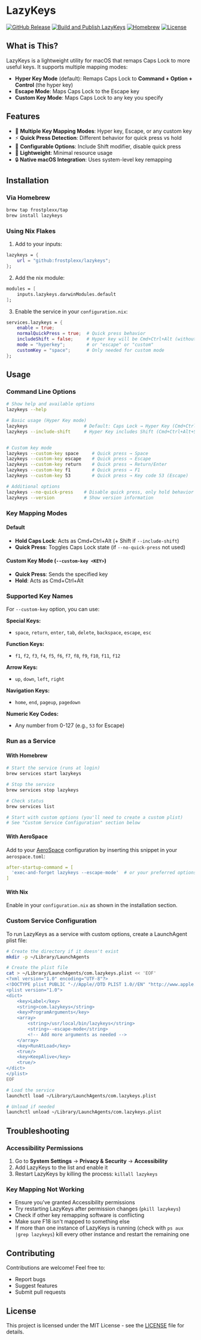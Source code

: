# LazyKeys

[![GitHub Release](https://img.shields.io/github/v/release/frostplexx/LazyKeys)](https://github.com/frostplexx/LazyKeys/releases)
[![Build and Publish LazyKeys](https://github.com/frostplexx/LazyKeys/actions/workflows/build_and_publish.yml/badge.svg)](https://github.com/frostplexx/LazyKeys/actions/workflows/build_and_publish.yml)
[![Homebrew](https://img.shields.io/badge/homebrew-available-blue)](https://github.com/frostplexx/lazykeys)
[![License](https://img.shields.io/badge/license-MIT-green)](LICENSE)

## What is This?

LazyKeys is a lightweight utility for macOS that remaps Caps Lock to more useful keys. It supports multiple mapping modes:

- **Hyper Key Mode** (default): Remaps Caps Lock to **Command + Option + Control** (the hyper key)
- **Escape Mode**: Maps Caps Lock to the Escape key
- **Custom Key Mode**: Maps Caps Lock to any key you specify

## Features

- 🎯 **Multiple Key Mapping Modes**: Hyper key, Escape, or any custom key
- ⚡ **Quick Press Detection**: Different behavior for quick press vs hold
- 🔧 **Configurable Options**: Include Shift modifier, disable quick press
- 🚀 **Lightweight**: Minimal resource usage
- 🔒 **Native macOS Integration**: Uses system-level key remapping

## Installation

### Via Homebrew
```bash
brew tap frostplexx/tap
brew install lazykeys
```

### Using Nix Flakes
1. Add to your inputs:
```nix
lazykeys = {
    url = "github:frostplexx/lazykeys";
};
```

2. Add the nix module:
```nix
modules = [
    inputs.lazykeys.darwinModules.default
];
```

3. Enable the service in your `configuration.nix`:
```nix
services.lazykeys = {
    enable = true;
    normalQuickPress = true;  # Quick press behavior
    includeShift = false;     # Hyper key will be Cmd+Ctrl+Alt (without Shift)
    mode = "hyperkey";        # or "escape" or "custom"
    customKey = "space";      # Only needed for custom mode
};
```

## Usage

### Command Line Options

```bash
# Show help and available options
lazykeys --help

# Basic usage (Hyper Key mode)
lazykeys                     # Default: Caps Lock → Hyper Key (Cmd+Ctrl+Alt)
lazykeys --include-shift     # Hyper Key includes Shift (Cmd+Ctrl+Alt+Shift)


# Custom key mode
lazykeys --custom-key space     # Quick press → Space
lazykeys --custom-key escape    # Quick press → Escape
lazykeys --custom-key return    # Quick press → Return/Enter
lazykeys --custom-key f1        # Quick press → F1
lazykeys --custom-key 53        # Quick press → Key code 53 (Escape)

# Additional options
lazykeys --no-quick-press    # Disable quick press, only hold behavior
lazykeys --version           # Show version information
```

### Key Mapping Modes

#### Default
- **Hold Caps Lock**: Acts as Cmd+Ctrl+Alt (+ Shift if `--include-shift`)
- **Quick Press**: Toggles Caps Lock state (if `--no-quick-press` not used)

#### Custom Key Mode (`--custom-key <KEY>`)
- **Quick Press**: Sends the specified key
- **Hold**: Acts as Cmd+Ctrl+Alt

### Supported Key Names

For `--custom-key` option, you can use:

**Special Keys:**
- `space`, `return`, `enter`, `tab`, `delete`, `backspace`, `escape`, `esc`

**Function Keys:**
- `f1`, `f2`, `f3`, `f4`, `f5`, `f6`, `f7`, `f8`, `f9`, `f10`, `f11`, `f12`

**Arrow Keys:**
- `up`, `down`, `left`, `right`

**Navigation Keys:**
- `home`, `end`, `pageup`, `pagedown`

**Numeric Key Codes:**
- Any number from 0-127 (e.g., `53` for Escape)

### Run as a Service

#### With Homebrew
```bash
# Start the service (runs at login)
brew services start lazykeys

# Stop the service
brew services stop lazykeys

# Check status
brew services list

# Start with custom options (you'll need to create a custom plist)
# See "Custom Service Configuration" section below
```

#### With AeroSpace
Add to your [AeroSpace](https://github.com/nikitabobko/AeroSpace) configuration by inserting this snippet in your `aerospace.toml`:

```yaml
after-startup-command = [
  'exec-and-forget lazykeys --escape-mode'  # or your preferred options
]
```

#### With Nix
Enable in your `configuration.nix` as shown in the installation section.

### Custom Service Configuration

To run LazyKeys as a service with custom options, create a LaunchAgent plist file:

```bash
# Create the directory if it doesn't exist
mkdir -p ~/Library/LaunchAgents

# Create the plist file
cat > ~/Library/LaunchAgents/com.lazykeys.plist << 'EOF'
<?xml version="1.0" encoding="UTF-8"?>
<!DOCTYPE plist PUBLIC "-//Apple//DTD PLIST 1.0//EN" "http://www.apple.com/DTDs/PropertyList-1.0.dtd">
<plist version="1.0">
<dict>
    <key>Label</key>
    <string>com.lazykeys</string>
    <key>ProgramArguments</key>
    <array>
        <string>/usr/local/bin/lazykeys</string>
        <string>--escape-mode</string>
        <!-- Add more arguments as needed -->
    </array>
    <key>RunAtLoad</key>
    <true/>
    <key>KeepAlive</key>
    <true/>
</dict>
</plist>
EOF

# Load the service
launchctl load ~/Library/LaunchAgents/com.lazykeys.plist

# Unload if needed
launchctl unload ~/Library/LaunchAgents/com.lazykeys.plist
```

## Troubleshooting

### Accessibility Permissions
1. Go to **System Settings** → **Privacy & Security** → **Accessibility**
2. Add LazyKeys to the list and enable it
3. Restart LazyKeys by killing the process: `killall lazykeys`

### Key Mapping Not Working
- Ensure you've granted Accessibility permissions
- Try restarting LazyKeys after permission changes (`pkill lazykeys`)
- Check if other key remapping software is conflicting
- Make sure F18 isn't mapped to something else
- If more than one instance of LazyKeys is running (check with `ps aux |grep lazykeys`) kill every other instance and restart the remaining one

## Contributing

Contributions are welcome! Feel free to:
- Report bugs
- Suggest features
- Submit pull requests

## License

This project is licensed under the MIT License - see the [LICENSE](LICENSE) file for details.
